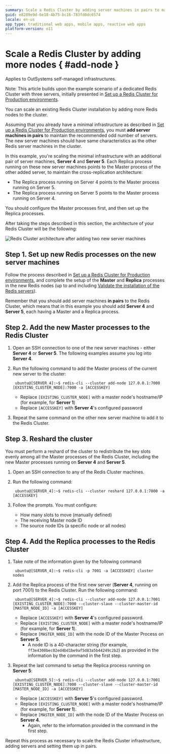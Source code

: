 ```yaml
---
summary: Scale a Redis Cluster by adding server machines in pairs to maintain an odd number of servers and redistributing key slots.
guid: e8289e9d-6e18-4b75-bc16-783fd0dc6574
locale: en-us
app_type: traditional web apps, mobile apps, reactive web apps
platform-version: o11
---
```


# Scale a Redis Cluster by adding more nodes { #add-node }

<div class="info" markdown="1">

Applies to OutSystems self-managed infrastructures.

</div>


<div class="info" markdown="1">

Note: This article builds upon the example scenario of a dedicated Redis Cluster with three servers, initially presented in [Set up a Redis Cluster for Production environments](setup-prod.md).

</div>

You can scale an existing Redis Cluster installation by adding more Redis nodes to the cluster.

Assuming that you already have a minimal infrastructure as described in [Set up a Redis Cluster for Production environments](setup-prod.md), you must **add server machines in pairs** to maintain the recommended odd number of servers. The new server machines should have same characteristics as the other Redis server machines in the cluster.

In this example, you're scaling the minimal infrastructure with an additional pair of server machines, **Server 4** and **Server 5**. Each Replica process running on these new server machines points to the Master process of the other added server, to maintain the cross-replication architecture:

* The Replica process running on Server 4 points to the Master process running on Server 5.
* The Replica process running on Server 5 points to the Master process running on Server 4.

You should configure the Master processes first, and then set up the Replica processes.

After taking the steps described in this section, the architecture of your Redis Cluster will be the following:

![Redis Cluster architecture after adding two new server machines](images/redis-arch-5-node-diag.png)

## Step 1. Set up new Redis processes on the new server machines

Follow the process described in [Set up a Redis Cluster for Production environments](setup-prod.md), and complete the setup of the **Master** and **Replica** processes in the new Redis nodes (up to and including [Validate the installation of the Redis servers](setup-prod.md#validate-the-installation-of-the-redis-servers)). 

Remember that you should add server machines **in pairs** to the Redis Cluster, which means that in this example you should add **Server 4** and **Server 5**, each having a Master and a Replica process.

## Step 2. Add the new Master processes to the Redis Cluster

1. Open an SSH connection to one of the new server machines - either **Server 4** or **Server 5**. The following examples assume you log into **Server 4**.

1. Run the following command to add the Master process of the current new server to the cluster:

        ubuntu@[SERVER_4]:~$ redis-cli --cluster add-node 127.0.0.1:7000 [EXISTING_CLUSTER_NODE]:7000 -a [ACCESSKEY]
   
   * Replace `[EXISTING_CLUSTER_NODE]` with a master node's hostname/IP (for example, for **Server 1**)
   * Replace `[ACCESSKEY]` with **Server 4**'s configured password

1. Repeat the same command on the other new server machine to add it to the Redis Cluster.

## Step 3. Reshard the cluster

You must perform a reshard of the cluster to redistribute the key slots evenly among all the Master processes of the Redis Cluster, including the new Master processes running on **Server 4** and **Server 5**.

1. Open an SSH connection to any of the Redis Cluster machines.

1. Run the following command:

        ubuntu@[SERVER_4]:~$ redis-cli --cluster reshard 127.0.0.1:7000 -a [ACCESSKEY]

1. Follow the prompts. You must configure:
   * How many slots to move (manually defined)
   * The receiving Master node ID
   * The source node IDs (a specific node or all nodes)

## Step 4. Add the Replica processes to the Redis Cluster

1. Take note of the information given by the following command:
      
        ubuntu@[SERVER_4]:~$ redis-cli -p 7001 -a [ACCESSKEY] cluster nodes

1. Add the Replica process of the first new server (**Server 4**, running on port 7001) to the Redis Cluster. Run the following command:

        ubuntu@[SERVER_4]:~$ redis-cli --cluster add-node 127.0.0.1:7001 [EXISTING_CLUSTER_NODE]:7000 --cluster-slave --cluster-master-id [MASTER_NODE_ID] -a [ACCESSKEY]

    * Replace `[ACCESSKEY]` with **Server 4**'s configured password.
    * Replace `[EXISTING_CLUSTER_NODE]` with a master node's hostname/IP (for example, for **Server 1**).
    * Replace `[MASTER_NODE_ID]` with the node ID of the Master Process on **Server 5**. 
      * A node ID is a 40-character string (for example, `ff3e4300bec02ed4bd1be9af5d83a5b44249c2b2`) as provided in the information by the command in the first step. 

1. Repeat the last command to setup the Replica process running on **Server 5**:

        ubuntu@[SERVER_5]:~$ redis-cli --cluster add-node 127.0.0.1:7001 [EXISTING_CLUSTER_NODE]:7000 --cluster-slave --cluster-master-id [MASTER_NODE_ID] -a [ACCESSKEY]

    * Replace `[ACCESSKEY]` with **Server 5**'s configured password. 
    * Replace `[EXISTING_CLUSTER_NODE]` with a master node's hostname/IP (for example, for **Server 1**).
    * Replace `[MASTER_NODE_ID]` with the node ID of the Master Process on **Server 4**.
      * Again, refer to the information provided in the command in the first step.

Repeat this process as necessary to scale the Redis Cluster infrastructure, adding servers and setting them up in pairs.
